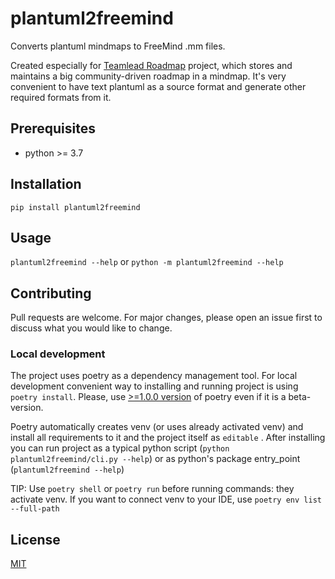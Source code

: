 # plantuml2freemind


Converts plantuml mindmaps to FreeMind .mm files.

Created especially for [Teamlead Roadmap](https://github.com/tlbootcamp/tlroadmap) project, which stores and
maintains a big community-driven roadmap in a mindmap. It's very convenient to have text plantuml as a source
format and generate other required formats from it.

## Prerequisites

- python >= 3.7 

## Installation

`pip install plantuml2freemind`

## Usage

`plantuml2freemind --help` or `python -m plantuml2freemind --help`

## Contributing
Pull requests are welcome. For major changes, please open an issue first to discuss what you would like to change.

### Local development
The project uses poetry as a dependency management tool. For local development convenient way to installing and
running project is using `poetry install`. Please, use [>=1.0.0 version](https://pypi.org/project/poetry/#history) of
poetry even if it is a beta-version.

Poetry automatically creates venv (or uses already activated venv) and install all requirements to it and the project
itself as `editable` . After installing you can run project as a typical python script 
(`python plantuml2freemind/cli.py --help`) or as python's package entry_point (`plantuml2freemind --help`)

TIP: Use `poetry shell` or `poetry run` before running commands: they activate venv. If you want to connect venv to
your IDE, use `poetry env list --full-path`

## License
[MIT](https://choosealicense.com/licenses/mit/)